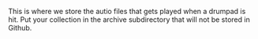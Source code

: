 This is where we store the autio files that gets played when a drumpad is hit. Put your collection in the archive subdirectory that will not be stored in Github.
